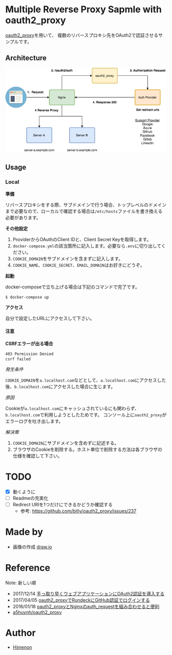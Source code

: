 # Multiple Reverse Proxy Sapmle with oauth2_proxy

[oauth2_proxy](https://github.com/bitly/oauth2_proxy)を用いて、
複数のリバースプロキシ先をOAuth2で認証させるサンプルです。

## Architecture

![reverse proxy architecture including oauth2_proxy](./assets/images/reverse-proxy-architecture-including-oauth2_proxy.png)

## Usage

### Local

**準備**

リバースプロキシをする際、サブドメインで行う場合、トップレベルのドメインまで必要なので、ローカルで確認する場合は`/etc/hosts`ファイルを書き換える必要があります。

**その他設定**

1. ProviderからOAuthのClient IDと、Client Secret Keyを取得します。
2. `docker-compose.yml`の該当箇所に記入します。必要なら`.env`に切り出してください。
3. `COOKIE_DOMAIN`をサブドメインを含まずに記入します。
4. `COOKIE_NAME`、`COOKIE_SECRET`、`EMAIL_DOMAIN`はお好きにどうぞ。

**起動**

docker-composeで立ち上げる場合は下記のコマンドで完了です。

```bash
$ docker-compose up
```

**アクセス**

自分で設定したURLにアクセスして下さい。

#### 注意

**CSRFエラーが出る場合**

```
403 Permission Denied
csrf failed
```

_発生条件_

`COOKIE_DOMAIN`を`a.localhost.com`などとして、`a.localhost.com`にアクセスした後、`b.localhost.com`にアクセスした場合に生じます。

_原因_

Cookieが`a.localhost.com`にキャッシュされているにも関わらず、`b.localhost.com`で利用しようとしたためです。
コンソール上に`oauth2_proxy`がエラーログを吐き出します。

_解決策_

1. `COOKIE_DOMAIN`にサブドメインを含めずに記述する。
2. ブラウザのCookieを削除する。ホスト単位で削除する方法は各ブラウザの仕様を確認して下さい。

# TODO

- [x] 動くように
- [ ] Readmeの充実化
- [ ] Redirect URIを1つだけにできるかどうか確認する
    - 参考: https://github.com/bitly/oauth2_proxy/issues/237

# Made by

- 画像の作成 [draw.io](https://draw.io)

# Reference

Note: 新しい順

- 2017/12/14 [手っ取り早くウェブアプリケーションにOAuth2認証を導入する](http://moznion.hatenadiary.com/entry/2017/12/14/230945)
- 2017/04/05 [oauth2_proxyでRundeckにGitHub認証でログインする](https://qiita.com/minamijoyo/items/52041ff8628263355810)
- 2016/01/18 [oauth2_proxyとNginxのauth_requestを組み合わせると便利](http://lamanotrama.hateblo.jp/entry/2016/01/18/142116)
- [a5huynh/oauth2_proxy](https://github.com/a5huynh/oauth2_proxy)

# Author

- [Himenon](https://github.com/Himenon)

